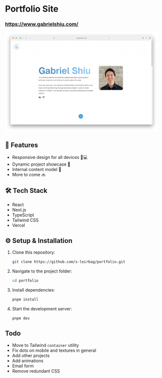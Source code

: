 # Portfolio Site

### https://www.gabrielshiu.com/

[![Screenshot](public/ss.png)](https://www.gabrielshiu.com/)

## 🚀 Features
- Responsive design for all devices 📱💻
- Dynamic project showcase 🎨
- Internal content model 🧩
- More to come 🔜

## 🛠️ Tech Stack
- React
- Next.js
- TypeScript
- Tailwind CSS
- Vercel

## ⚙️ Setup & Installation
1. Clone this repository:
   ```bash
   git clone https://github.com/s-leirbag/portfolio.git
   ```
2. Navigate to the project folder:
   ```bash
   cd portfolio
   ```
3. Install dependencies:
   ```bash
   pnpm install
   ```
4. Start the development server:
   ```bash
   pnpm dev
   ```

## Todo
- Move to Tailwind `container` utility
- Fix dots on mobile and textures in general
- Add other projects
- Add animations
- Email form
- Remove redundant CSS
